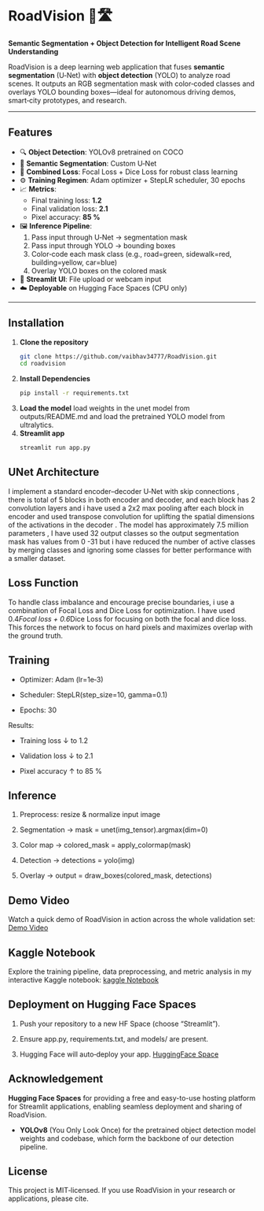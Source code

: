 # RoadVision 🚗🛣️  
**Semantic Segmentation + Object Detection for Intelligent Road Scene Understanding**

RoadVision is a deep learning web application that fuses **semantic segmentation** (U‑Net) with **object detection** (YOLO) to analyze road scenes. It outputs an RGB segmentation mask with color‑coded classes and overlays YOLO bounding boxes—ideal for autonomous driving demos, smart‑city prototypes, and research.

---

##  Features

- 🔍 **Object Detection**: YOLOv8 pretrained on COCO  
- 🌈 **Semantic Segmentation**: Custom U‑Net 
- 🎯 **Combined Loss**: Focal Loss + Dice Loss for robust class learning  
- ⚙️ **Training Regimen**: Adam optimizer + StepLR scheduler, 30 epochs  
- 📈 **Metrics**:  
  - Final training loss: **1.2**  
  - Final validation loss: **2.1**  
  - Pixel accuracy: **85 %**  
- 🖼️ **Inference Pipeline**:  
  1. Pass input through U‑Net → segmentation mask  
  2. Pass input through YOLO → bounding boxes  
  3. Color‑code each mask class (e.g., road=green, sidewalk=red, building=yellow, car=blue)  
  4. Overlay YOLO boxes on the colored mask  
- 📱 **Streamlit UI**: File upload or webcam input  
- ☁️ **Deployable** on Hugging Face Spaces (CPU only)

---

## Installation

1. **Clone the repository**
   ```bash
   git clone https://github.com/vaibhav34777/RoadVision.git
   cd roadvision
2. **Install Dependencies**
   ```bash
   pip install -r requirements.txt
3. **Load the model**
   load weights in the unet model from outputs/README.md and load the pretrained YOLO model from ultralytics.
4. **Streamlit app**
   ```bash
   streamlit run app.py

## UNet Architecture
I implement a standard encoder–decoder U‑Net with skip connections , there is total of 5 blocks in both encoder and decoder, and each block has 2 convolution layers and i have used a 2x2 max pooling after each block in encoder and used transpose convolution for uplifting the spatial dimensions of the activations in the decoder .
The model has approximately 7.5 million parameters , I have used 32 output classes so the output segmentation mask has values from 0 -31 but i have reduced the number of active classes by merging classes and ignoring some classes for better performance with a smaller dataset.

## Loss Function
To handle class imbalance and encourage precise boundaries, i use a combination of Focal Loss and Dice Loss for optimization.
I have used 0.4*Focal loss + 0.6*Dice Loss for focusing on both the focal and dice loss.
This forces the network to focus on hard pixels and maximizes overlap with the ground truth.

## Training
- Optimizer: Adam (lr=1e‑3)

- Scheduler: StepLR(step_size=10, gamma=0.1)

- Epochs: 30

Results:

- Training loss ↓ to 1.2

- Validation loss ↓ to 2.1

- Pixel accuracy ↑ to 85 %

## Inference
1. Preprocess: resize & normalize input image

2. Segmentation → mask = unet(img_tensor).argmax(dim=0)

3. Color map → colored_mask = apply_colormap(mask)

4. Detection → detections = yolo(img)

5. Overlay → output = draw_boxes(colored_mask, detections)

## Demo Video
Watch a quick demo of RoadVision in action across the whole validation set:
[Demo Video](https://drive.google.com/file/d/1sQh1VaNRaLaKlDfIu0NxfodgiU2xoI9h/view?usp=drive_link)

## Kaggle Notebook
Explore the training pipeline, data preprocessing, and metric analysis in my interactive Kaggle notebook:
[kaggle Notebook](https://www.kaggle.com/code/vaibhav1908/roadvision)

## Deployment on Hugging Face Spaces
1. Push your repository to a new HF Space (choose “Streamlit”).

2. Ensure app.py, requirements.txt, and models/ are present.

3. Hugging Face will auto‑deploy your app.
   [HuggingFace Space](https://huggingface.co/spaces/imvaibhavrana/RoadVision)

## Acknowledgement
**Hugging Face Spaces** for providing a free and easy-to-use hosting platform for Streamlit applications, enabling seamless deployment and sharing of RoadVision.  
- **YOLOv8** (You Only Look Once) for the pretrained object detection model weights and codebase, which form the backbone of our detection pipeline.  

## License
This project is MIT‑licensed. If you use RoadVision in your research or applications, please cite.
